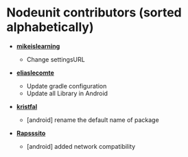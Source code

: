 Nodeunit contributors (sorted alphabetically)
============================================

* **[mikeislearning](https://github.com/mikeislearning)**

  * Change settingsURL

* **[eliaslecomte](https://github.com/eliaslecomte)**

  * Update gradle configuration
  * Update all Library in Android
  
* **[kristfal](https://github.com/kristfal)**

  * [android] rename the default name of package

* **[Rapsssito](https://github.com/Rapsssito)**

  * [android] added network compatibility
